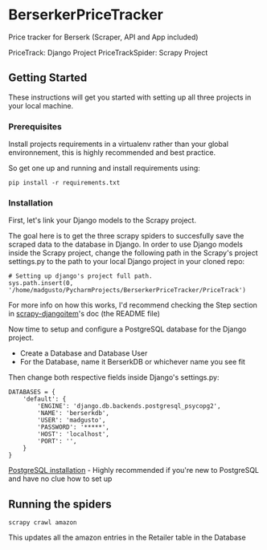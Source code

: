 # BerserkerPriceTracker
Price tracker for Berserk (Scraper, API and App included)

PriceTrack: Django Project
PriceTrackSpider: Scrapy Project

## Getting Started

These instructions will get you started with setting up all three projects in your local machine. 

### Prerequisites

Install projects requirements in a virtualenv rather than your global environnement, this is highly recommended and best practice.

So get one up and running and install requirements using:

```
pip install -r requirements.txt
```

### Installation

First, let's link your Django models to the Scrapy project.

The goal here is to get the three scrapy spiders to succesfully save the scraped data to the database in Django.
In order to use Django models inside the Scrapy project, change the following path in the Scrapy's project settings.py to the path to your local Django project in your cloned repo: 
```
# Setting up django's project full path.
sys.path.insert(0, '/home/madgusto/PycharmProjects/BerserkerPriceTracker/PriceTrack')
```

For more info on how this works, I'd recommend checking the Step section in [scrapy-djangoitem](https://github.com/scrapy-plugins/scrapy-djangoitem)'s doc (the README file)

Now time to setup and configure a PostgreSQL database for the Django project. 
* Create a Database and Database User
* For the Database, name it BerserkDB or whichever name you see fit 

Then change both respective fields inside Django's settings.py: 

```
DATABASES = {
    'default': {
        'ENGINE': 'django.db.backends.postgresql_psycopg2',
        'NAME': 'berserkdb',
        'USER': 'madgusto',
        'PASSWORD': '*****',
        'HOST': 'localhost',
        'PORT': '',
    }
}
```

[PostgreSQL installation](https://www.digitalocean.com/community/tutorials/how-to-use-postgresql-with-your-django-application-on-ubuntu-14-04) - Highly recommended if you're new to PostgreSQL and have no clue how to set up

## Running the spiders

```
scrapy crawl amazon
```

This updates all the amazon entries in the Retailer table in the Database
